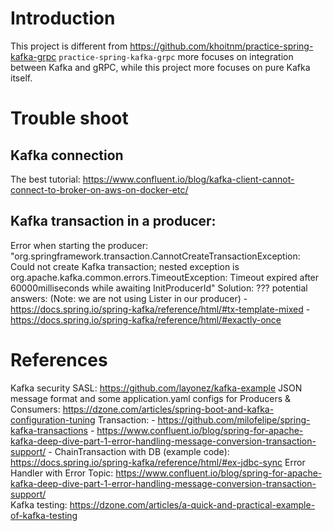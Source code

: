 # Introduction
This project is different from https://github.com/khoitnm/practice-spring-kafka-grpc
`practice-spring-kafka-grpc` more focuses on integration between Kafka and gRPC, while this project more focuses on pure Kafka itself.

# Trouble shoot
## Kafka connection
The best tutorial: https://www.confluent.io/blog/kafka-client-cannot-connect-to-broker-on-aws-on-docker-etc/

## Kafka transaction in a producer:
Error when starting the producer: "org.springframework.transaction.CannotCreateTransactionException: Could not create Kafka transaction; nested exception is org.apache.kafka.common.errors.TimeoutException: Timeout expired after 60000milliseconds while awaiting InitProducerId"
Solution: ???
    potential answers: (Note: we are not using Lister in our producer)
     - https://docs.spring.io/spring-kafka/reference/html/#tx-template-mixed
     - https://docs.spring.io/spring-kafka/reference/html/#exactly-once


# References
Kafka security SASL: https://github.com/layonez/kafka-example
JSON message format and some application.yaml configs for Producers & Consumers: https://dzone.com/articles/spring-boot-and-kafka-configuration-tuning
Transaction: 
    - https://github.com/milofelipe/spring-kafka-transactions
    - https://www.confluent.io/blog/spring-for-apache-kafka-deep-dive-part-1-error-handling-message-conversion-transaction-support/
    - ChainTransaction with DB (example code): https://docs.spring.io/spring-kafka/reference/html/#ex-jdbc-sync
Error Handler with Error Topic: https://www.confluent.io/blog/spring-for-apache-kafka-deep-dive-part-1-error-handling-message-conversion-transaction-support/  
Kafka testing: https://dzone.com/articles/a-quick-and-practical-example-of-kafka-testing
  